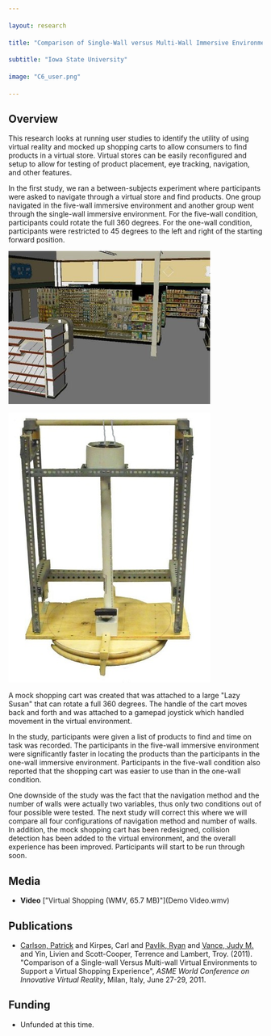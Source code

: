 ```yaml
---

layout: research

title: "Comparison of Single-Wall versus Multi-Wall Immersive Environments to Support a Virtual Shopping Experience"

subtitle: "Iowa State University"

image: "C6_user.png"

---
```


## Overview

This research looks at running user studies to identify the utility of using virtual reality and mocked up shopping
carts to allow consumers to find products in a virtual store.  Virtual stores can be easily reconfigured and setup to
allow for testing of product placement, eye tracking, navigation, and other features.

In the first study, we ran a between-subjects experiment where participants were asked to navigate through a
virtual store and find products.  One group navigated in the five-wall immersive environment and another group
went through the single-wall immersive environment.  For the five-wall condition, participants could rotate the
full 360 degrees.  For the one-wall condition, participants were restricted to 45 degrees to the left and right
of the starting forward position.

![Virtual Store](store.jpg)

![Mock Shopping Cart](cart.jpg)

A mock shopping cart was created that was attached to a large "Lazy Susan" that can rotate a full 360 degrees.
The handle of the cart moves back and forth and was attached to a gamepad joystick which handled movement in
the virtual environment.


In the study, participants were given a list of products to find and time on task was recorded.
The participants in the five-wall immersive environment were significantly faster in locating the products
than the participants in the one-wall immersive environment.  Participants in the five-wall condition also
reported that the shopping cart was easier to use than in the one-wall condition.

One downside of the study was the fact that the navigation method and the number of walls were
actually two variables, thus only two conditions out of four possible were tested.  The next
study will correct this where we will compare all four configurations of navigation method and number
of walls.  In addition, the mock shopping cart has been redesigned, collision detection has been
added to the virtual environment, and the overall experience has been improved.  Participants
will start to be run through soon.

## Media
- **Video** ["Virtual Shopping (WMV, 65.7 MB)"](Demo Video.wmv)


## Publications

- [Carlson, Patrick](http://hci.iastate.edu/~carlsonp/) and Kirpes, Carl and [Pavlik, Ryan](http://academic.cleardefinition.com/)
and [Vance, Judy M.](http://www.vrac.iastate.edu/~jmvance/) and Yin, Livien and Scott-Cooper, Terrence
and Lambert, Troy.  (2011).  "Comparison of a Single-wall Versus Multi-wall Virtual Environments to Support a Virtual
Shopping Experience", _ASME World Conference on Innovative Virtual Reality_, Milan, Italy, June 27-29, 2011.


## Funding
- Unfunded at this time.

